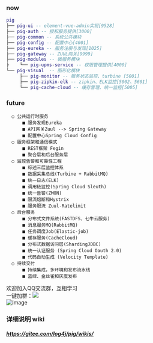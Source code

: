  ### now
``` lua
pig
├── pig-ui -- element-vue-admin实现[9528]
├── pig-auth -- 授权服务提供[3000]
├── pig-common -- 系统公共模块 
├── pig-config -- 配置中心[4001]
├── pig-eureka -- 服务注册与发现[1025]
├── pig-gateway -- ZUUL网关[9999]
├── pig-modules -- 微服务模块
├    └── pig-upms-service -- 权限管理提供[4000]
└── pig-visual  -- 图形化模块 
     ├── pig-monitor -- 服务状态监控、turbine [5001]
     ├── pig-zipkin-elk -- zipkin、ELK监控[5002、5601]
     └── pig-cache-cloud -- 缓存管理、统一监控[5005]
```
###  future
```
  ○ 公共运行时服务
      ■ 服务发现Eureka
      ■ API网关Zuul --> Spring Gateway
      ■ 配置中心Spring Cloud Config
  ○ 服务框架和通信模式
      ■ REST框架 Fegin
      ■ 聚合层和后台服务层
  ○ 监控告警和可靠性工程
      ■ 综述三层监控体系
      ■ 数据采集总线(Turbine + RabbitMQ)
      ■ 统一日志(ELK)
      ■ 调用链监控(Spring Cloud Sleuth)
      ■ 统一告警(ZMON)
      ■ 限流熔断和Hystrix
      ■ 服务限流 Zuul-Ratelimit
  ○ 后台服务
      ■ 分布式文件系统(FASTDFS、七牛云服务)
      ■ 消息服务MQ(RabbitMQ)
      ■ 任务调度Job(Elastic-job)
      ■ 缓存服务(CacheCloud)
      ■ 分布式数据访问层(ShardingJDBC)
      ■ 统一认证服务 (Spring Cloud Oauth 2.0)
      ■ 代码自动生成 (Velocity Template)
  ○ 持续交付
      ■ 持续集成，多环境和发布流水线
      ■ 蓝绿、金丝雀和灰度发布
```  
欢迎加入QQ交流群，互相学习  
一键加群：<a target="_blank" href="https://jq.qq.com/?_wv=1027&k=5zWEvg5"><img border="0" src="//pub.idqqimg.com/wpa/images/group.png"></a>  
![image](http://oss.wjg95.cn/pig_qq_qun.png)

### 详细说明 wiki
##### https://gitee.com/log4j/pig/wikis/ 